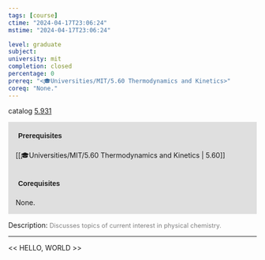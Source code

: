 ```yaml
---
tags: [course]
ctime: "2024-04-17T23:06:24"
mstime: "2024-04-17T23:06:24"

level: graduate
subject: 
university: mit
completion: closed
percentage: 0
prereq: "<🎓Universities/MIT/5.60 Thermodynamics and Kinetics>"
coreq: "None."
---
```


catalog [5.931](http://student.mit.edu/catalog/m5b.html#5.931)

<span style="display: block; padding: 15px; background-color: rgb(100, 100, 100, 0.2);"><font id="m_prereq3287_0" style="display: block; font-family: Arial, sans-serif; font-weight: bold; padding: 5px">Prerequisites</font><br><span id="prereq3287_0">[[🎓Universities/MIT/5.60 Thermodynamics and Kinetics | 5.60]]</span></span>
<span style="display: block; padding: 15px; background-color: rgb(100, 100, 100, 0.2);"><font id="m_coreq3287_0" style="display: block; font-family: Arial, sans-serif; font-weight: bold; padding: 5px">Corequisites</font><br><span id="coreq3287_0">None.</span></span>

<font style="">Description:</font>
<font style="color: grey; font-size: 0.8rem;">Discusses topics of current interest in physical chemistry.</font>



---

<< HELLO, WORLD >>
